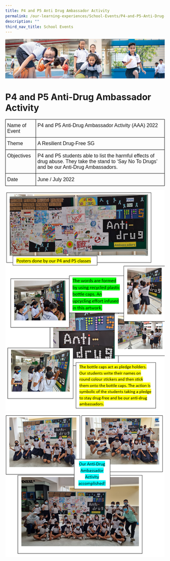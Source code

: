 ```yaml
---
title: P4 and P5 Anti Drug Ambassador Activity
permalink: /our-learning-experiences/School-Events/P4-and-P5-Anti-Drug-Ambassador-Activity/
description: ""
third_nav_title: School Events
---
```

![](/images/Our%20Learning%20Experiences.jpg)

P4 and P5 Anti-Drug Ambassador Activity
=======================================

<style type="text/css">
.tg  {border-collapse:collapse;border-spacing:0;}
.tg td{border-color:black;border-style:solid;border-width:1px;font-family:Arial, sans-serif;font-size:14px;
  overflow:hidden;padding:10px 5px;word-break:normal;}
.tg th{border-color:black;border-style:solid;border-width:1px;font-family:Arial, sans-serif;font-size:14px;
  font-weight:normal;overflow:hidden;padding:10px 5px;word-break:normal;}
.tg .tg-k7n2{color:#121212;font-size:16px;text-align:left;vertical-align:top}
</style>
<table class="tg">
<thead>
  <tr>
    <th class="tg-k7n2">Name of Event</th>
    <th class="tg-k7n2">P4 and P5 Anti-Drug Ambassador Activity (AAA) 2022</th>
  </tr>
</thead>
<tbody>
  <tr>
    <td class="tg-k7n2">Theme</td>
    <td class="tg-k7n2">A Resilient Drug-Free SG</td>
  </tr>
  <tr>
    <td class="tg-k7n2">Objectives</td>
    <td class="tg-k7n2">P4 and P5 students able to list the harmful effects of drug abuse. They take the stand to ‘Say No To Drugs’ and be our Anti-Drug Ambassadors.</td>
  </tr>
  <tr>
    <td class="tg-k7n2">Date</td>
    <td class="tg-k7n2">June / July 2022</td>
  </tr>
</tbody>
</table>

![](/images/P4%20and%20P5%20Anti-Drug%20Ambassador%20Activity1.png)
![](/images/P4%20and%20P5%20Anti-Drug%20Ambassador%20Activity2.png)